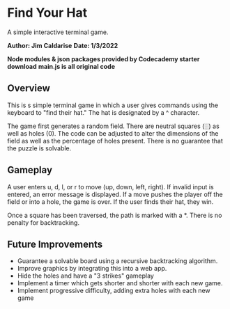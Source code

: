 # Find Your Hat
A simple interactive terminal game.

**Author: Jim Caldarise**
**Date: 1/3/2022**

**Node modules & json packages provided by Codecademy starter download** 
**main.js is all original code**


## Overview
This is s simple terminal game in which a user gives commands using the keyboard
to "find their hat." The hat is designated by a ^ character. 

The game first generates a random field. There are neutral squares (░) as well 
as holes (0). The code can be adjusted to alter the dimensions of the field as 
well as the percentage of holes present. There is no guarantee that the puzzle 
is solvable. 

## Gameplay
A user enters u, d, l, or r to move (up, down, left, right). If invalid input
is entered, an error message is displayed. If a move pushes the player off the 
field or into a hole, the game is over. If the user finds their hat, they win.

Once a square has been traversed, the path is marked with a *. There is no
penalty for backtracking.

## Future Improvements
+ Guarantee a solvable board using a recursive backtracking algorithm.
+ Improve graphics by integrating this into a web app.
+ Hide the holes and have a "3 strikes" gameplay
+ Implement a timer which gets shorter and shorter with each new game.
+ Implement progressive difficulty, adding extra holes with each new game